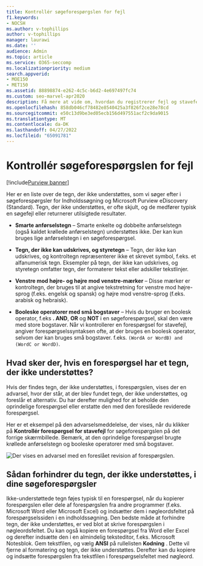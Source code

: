 ```yaml
---
title: Kontrollér søgeforespørgslen for fejl
f1.keywords:
- NOCSH
ms.author: v-tophillips
author: v-tophillips
manager: laurawi
ms.date: ''
audience: Admin
ms.topic: article
ms.service: O365-seccomp
ms.localizationpriority: medium
search.appverid:
- MOE150
- MET150
ms.assetid: 88898874-e262-4c5c-b6d2-4e697497fc74
ms.custom: seo-marvel-apr2020
description: Få mere at vide om, hvordan du registrerer fejl og stavefejl i din nøgleordsforespørgsel for eDiscovery-søgninger, før du kører søgningen.
ms.openlocfilehash: 858db046cf78482e8540425a3f826f2ce28e78cd
ms.sourcegitcommit: e50c13d9be3ed05ecb156d497551acf2c9da9015
ms.translationtype: MT
ms.contentlocale: da-DK
ms.lasthandoff: 04/27/2022
ms.locfileid: "65091781"
---
```

# <a name="check-your-search-query-for-errors"></a>Kontrollér søgeforespørgslen for fejl

[!include[Purview banner](../includes/purview-rebrand-banner.md)]
  
Her er en liste over de tegn, der ikke understøttes, som vi søger efter i søgeforespørgsler for Indholdssøgning og Microsoft Purview eDiscovery (Standard). Tegn, der ikke understøttes, er ofte skjult, og de medfører typisk en søgefejl eller returnerer utilsigtede resultater.
  
- **Smarte anførselstegn** – Smarte enkelte og dobbelte anførselstegn (også kaldet krøllede anførselstegn) understøttes ikke. Der kan kun bruges lige anførselstegn i en søgeforespørgsel. 

- **Tegn, der ikke kan udskrives, og styretegn** – Tegn, der ikke kan udskrives, og kontroltegn repræsenterer ikke et skrevet symbol, f.eks. et alfanumerisk tegn. Eksempler på tegn, der ikke kan udskrives, og styretegn omfatter tegn, der formaterer tekst eller adskiller tekstlinjer. 

- **Venstre mod højre- og højre mod venstre-mærker** – Disse mærker er kontroltegn, der bruges til at angive tekstretning for venstre mod højre-sprog (f.eks. engelsk og spansk) og højre mod venstre-sprog (f.eks. arabisk og hebraisk).

- **Booleske operatorer med små bogstaver** – Hvis du bruger en boolesk operator, f.eks **. AND**, **OR** og **NOT** i en søgeforespørgsel, skal den være med store bogstaver. Når vi kontrollerer en forespørgsel for stavefejl, angiver forespørgselssyntaksen ofte, at der bruges en boolesk operator, selvom der kan bruges små bogstaver. f.eks.  `(WordA or WordB) and (WordC or WordD)`.

## <a name="what-happens-if-a-query-has-an-unsupported-character"></a>Hvad sker der, hvis en forespørgsel har et tegn, der ikke understøttes?

Hvis der findes tegn, der ikke understøttes, i forespørgslen, vises der en advarsel, hvor der står, at der blev fundet tegn, der ikke understøttes, og foreslår et alternativ. Du har derefter mulighed for at beholde den oprindelige forespørgsel eller erstatte den med den foreslåede reviderede forespørgsel.

Her er et eksempel på den advarselsmeddelelse, der vises, når du klikker på **Kontrollér forespørgsel for stavefejl** for søgeforespørgslen på det forrige skærmbillede. Bemærk, at den oprindelige forespørgsel brugte krøllede anførselstegn og booleske operatorer med små bogstaver.
  
![Der vises en advarsel med en foreslået revision af forespørgslen.](../media/23214b30-8e52-412c-bd80-63fb1b3ed52d.png)
  
## <a name="how-to-prevent-unsupported-characters-in-your-search-queries"></a>Sådan forhindrer du tegn, der ikke understøttes, i dine søgeforespørgsler

Ikke-understøttede tegn føjes typisk til en forespørgsel, når du kopierer forespørgslen eller dele af forespørgslen fra andre programmer (f.eks. Microsoft Word eller Microsoft Excel) og indsætter dem i nøgleordsfeltet på forespørgselssiden i en indholdssøgning. Den bedste måde at forhindre tegn, der ikke understøttes, er ved blot at skrive forespørgslen i nøgleordsfeltet. Du kan også kopiere en forespørgsel fra Word eller Excel og derefter indsætte den i en almindelig teksteditor, f.eks. Microsoft Notesblok. Gem tekstfilen, og vælg **ANSI** på rullelisten **Kodning** . Dette vil fjerne al formatering og tegn, der ikke understøttes. Derefter kan du kopiere og indsætte forespørgslen fra tekstfilen i forespørgselsfeltet med nøgleord.
